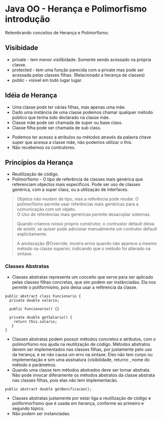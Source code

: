 # Java OO - Herança e Polimorfismo introdução
Relembrando conceitos de Herança e Polimorfismo.
<p></p>

## Visibidade
* private - tem menor visilibidade. Somente sendo acessado na própria classe.
* protected - tem uma função parecida com a private mas pode ser acessada pelas classes filhas. (Relacionado a herança de classes)
* public - visível em todo lugar lugar.
<p></p>

## Idéia de Herança
* Uma classe pode ter várias filhas, mas apenas uma mãe.
* Dado uma instância de uma classe podemos chamar qualquer método público que tenha sido declarado na classe mãe.
* Classe mãe pode ser chamada de super ou base class.
* Classe filha pode ser chamada de sub class.
<p></p>

* Podemos ter acesso a atribulos ou métodos através da palavra chave super que acessa a classe mãe, não podemos utilizar o this.
* Não recebemos os contrutores.
<p></p>

## Princípios da Herança
* Reutilização de código.
* Polimorfismo - O tipo de referência de classes mais genérica que referenciam objectos mais específicos. Pode ser uso de classes genérica, com a super class, ou a utilização de interfaces.

<p></p>
<blockquote>
  <p>Objetos não mudam de tipo, mas a referência pode mudar. O polimorfismo permite usar referências mais genéricas para a comunicação com um objeto.
  <br>O Uso de referências mais genéricas permite desacoplar sistemas.</p>
  <p>Quando criamos nosso próprio construtor, o contrustor default deixa de existir, se quiser pode adicionar manualmente um contrutor default explicitamente.
  <p>A anotacação @Override, mostra erros quando não aparece a mesmo método na classe superior, indicando que o método foi alterado na sintaxe.</p>
</blockquote>

### Classes Abstratas
* Classes abstratas representa um conceito que serve para ser aplicado pelas classes filhas concretas, que sim podem ser instânciadas. Ela nos permite o poliformismo, pois deixa usar a refêrencia da classe.
```
public abstract class Funcionario {
  private double salario;
  
  public Funcionario() {}
  
  private double getSalario() {
    return this.salario;
   }
}
```
* Classes abstratas podem possuir métodos concretos e atributos, com o polimorfismo nos ajuda na reutilização de código. Métodos abstratos devem ser implementados nas classes filhas, por justamente pelo uso da herança, e se não causa um erro na sintaxe. Eles não tem corpo ou implementação e sim uma assinatura (visibilidade, returno , nome do método e parâmetros.
* Quando uma classe tem métodos abstrados deve ser tornar abstrata. Não pode invocar diferamente os métodos abstratos da classe abstrata nas classes filhas, pois elas não tem implementacão.
```
public abstract double getBonificacao();
```
* Classes abstratas justamente por estar liga a reutilização de código e poliformorfismo que é usada em herança, conforme ao primeiro e segundo tópico.
* Não podem ser instanciadas.

